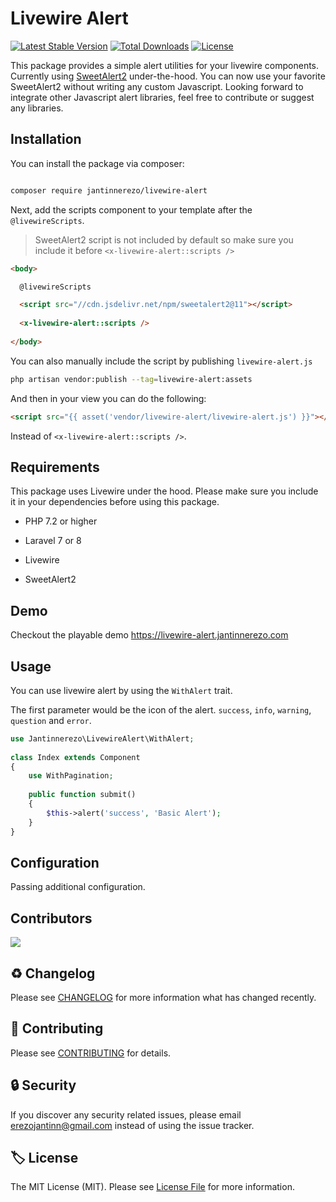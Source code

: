 
# Livewire Alert
[![Latest Stable Version](https://poser.pugx.org/jantinnerezo/livewire-alert/v)](//packagist.org/packages/jantinnerezo/livewire-alert)
[![Total Downloads](https://poser.pugx.org/jantinnerezo/livewire-alert/downloads)](//packagist.org/packages/jantinnerezo/livewire-alert)
[![License](https://poser.pugx.org/jantinnerezo/livewire-alert/license)](//packagist.org/packages/jantinnerezo/livewire-alert)

This package provides a simple alert utilities for your livewire components. Currently using [SweetAlert2](https://www.example.com) under-the-hood.
You can now use your favorite SweetAlert2 without writing any custom Javascript. Looking forward to integrate other Javascript alert libraries, feel free to contribute or suggest any libraries.


## Installation

You can install the package via composer:

```bash

composer require jantinnerezo/livewire-alert

```

Next, add the scripts component to your template after the `@livewireScripts`.

> SweetAlert2 script is not included by default so make sure you include it before `<x-livewire-alert::scripts />`

``` html
<body> 

  @livewireScripts

  <script src="//cdn.jsdelivr.net/npm/sweetalert2@11"></script>
  
  <x-livewire-alert::scripts />
  
</body> 
```

You can also manually include the script by publishing `livewire-alert.js`

``` bash
php artisan vendor:publish --tag=livewire-alert:assets
```

And then in your view you can do the following:

``` html
<script src="{{ asset('vendor/livewire-alert/livewire-alert.js') }}"></script> 
```

Instead of `<x-livewire-alert::scripts />`.

## Requirements
This package uses Livewire under the hood. Please make sure you include it in your dependencies before using this package.

- PHP 7.2 or higher

- Laravel 7 or 8

- Livewire

- SweetAlert2


## Demo

Checkout the playable demo https://livewire-alert.jantinnerezo.com

## Usage

You can use livewire alert by using the `WithAlert` trait.

The first parameter would be the icon of the alert. `success`, `info`, `warning`, `question` and `error`.

``` php
use Jantinnerezo\LivewireAlert\WithAlert;
 
class Index extends Component
{
    use WithPagination;
    
    public function submit()
    {
        $this->alert('success', 'Basic Alert');
    }
}
```

## Configuration

Passing additional configuration.



## Contributors

<a href="https://github.com/jantinnerezo/livewire-alert/graphs/contributors">
  <img src="https://contrib.rocks/image?repo=jantinnerezo/livewire-alert" />
</a>


## :recycle: Changelog


Please see [CHANGELOG](CHANGELOG.md) for more information what has changed recently.


## :hammer: Contributing

Please see [CONTRIBUTING](CONTRIBUTING.md) for details.

## :lock: Security

If you discover any security related issues, please email erezojantinn@gmail.com instead of using the issue tracker.

## :label: License

The MIT License (MIT). Please see [License File](LICENSE.md) for more information.
